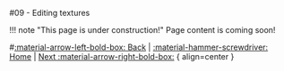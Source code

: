 #09 - Editing textures

!!! note "This page is under construction!"
	Page content is coming soon!

#[:material-arrow-left-bold-box: Back](08_TBD.md) | [:material-hammer-screwdriver: Home](https://www.lbmwiki.net/tutorials) | [Next :material-arrow-right-bold-box:](10_Editing_models.md) { align=center }